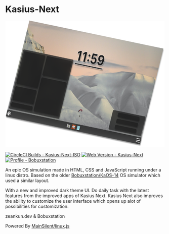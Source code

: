 # Kasius-Next
<img src="https://raw.githubusercontent.com/Bobuxstation/Kasius-Next/main/Icons/figma3d.png" style="height: 400px;"></img><br>

[![CircleCI Builds - Kasius-Next-ISO](https://img.shields.io/static/v1?label=CircleCI+Builds&message=Kasius-Next-ISO&color=2ea44f&logo=CircleCI)](https://app.circleci.com/pipelines/github/Bobuxstation/Kasius-Next-ISO)
[![Web Version - Kasius-Next](https://img.shields.io/static/v1?label=Web+Version&message=Kasius-Next&color=2ea44f&logo=html5&logoColor=ffffff)](https://app.circleci.com/pipelines/github/Bobuxstation/Kasius-Next-ISO)
[![Profile - Bobuxstation](https://img.shields.io/static/v1?label=Profile&message=Bobuxstation&color=blue)](https://github.com/Bobuxstation/)

An epic OS simulation made in HTML, CSS and JavaScript running under a linux distro. Based on the older <a href="https://github.com/Bobuxstation/KaOS-14">Bobuxstation/KaOS-14</a> 
OS simulator which used a similar layout.

With a new and improved dark theme UI. Do daily task with the latest features from the improved apps of Kasius Next.
Kasius Next also improves the ability to customize the user interface which opens up alot of possibilities for customization.

zeankun.dev & Bobuxstation

Powered By <a href="https://github.com/MainSilent/linux.js">MainSilent/linux.js</a>
